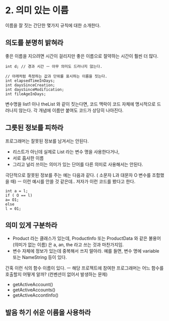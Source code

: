 # 2. 의미 있는 이름

이름을 잘 짓는 간단한 몇가지 규칙에 대한 소개한다.

## 의도를 분명히 밝혀라

좋은 이름을 지으려면 시간이 걸리지만 좋은 이름으로 절약하는 시간이 훨씬 더 많다.

```text
int d; // 경과 시간 ㅡ 아무 의미도 드러나지 않는다.

// 아래처럼 측정하는 값과 단위를 표시하는 이름을 짓는다.
int elapsedTimeInDays;
int daysSinceCreation;
int daysSinceModification;
int fileAgeInDays;
```

변수명을 list1 이나 theList 와 같이 짓는다면, 코드 맥락이 코드 자체에 명시적으로 드러나지 않는다. 각 개념에 이름만 붙여도 코드가 상당히 나아진다.

## 그릇된 정보를 피하라

프로그래머는 잘못된 정보를 남겨서는 안된다.

* 리스트가 아닌데 실제로 List 라는 변수 명을 사용한다거나, 
* 서로 흡사한 이름 
* 그리고 널리 쓰이는 의미가 있는 단어를 다른 의미로 사용해서는 안된다.

극단적으로 잘못된 정보를 주는 예는 다음과 같다. \( 소문자 L과 대문자 O 변수를 조합했을 때\) ㅡ 이런 예시를 안쓸 것 같은데.. 저자가 이런 코드를 봤다고 한다.

```text
int a = l;
if ( O == l)
a= O1;
else
l = 01;
```

## 의미 있게 구분하라

* Product 라는 클래스가 있는데, ProductInfo 또는 ProductData 와 같은 불용어\(의미가 없는 이름\) 은 a, an, the 라고 쓰는 것과 마찬가지임.
* 변수 자체에 정보가 있는데 중복해서 쓰지 말아라. 예를 들면, 변수 명에 variable 또는 NameString 등이 있다.

간혹 이런 식의 함수 이름이 있다. ㅡ 해당 프로젝트에 참여한 프로그래머는 어느 함수를 호출할지 어떻게 알까? \(컨벤션이 없어서 발생하는 문제\)

* getActiveAccount\(\)
* getActiveAccounts\(\)
* getActiveAccontInfo\(\)

## 발음 하기 쉬운 이름을 사용하라





